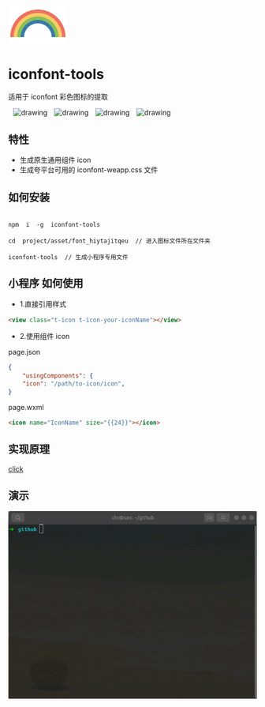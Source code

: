 <img src="docs/rainbow.png" width="120" />

# iconfont-tools

适用于 iconfont 彩色图标的提取

<div>
<img src="https://raw.githubusercontent.com/HuaRongSAO/iconfont-tools/HEAD/docs/iconfont.png" alt="drawing" width="60" style="margin-left: 10px;"/>
<img src="https://raw.githubusercontent.com/HuaRongSAO/iconfont-tools/HEAD/docs/snowflake-skinny.png" alt="drawing" width="60" style="margin-left: 10px;"/>
<img src="https://raw.githubusercontent.com/HuaRongSAO/iconfont-tools/HEAD/docs/temperature-thermometerhot.png" alt="drawing" width="60" style="margin-left: 10px;"/>
<img src="https://raw.githubusercontent.com/HuaRongSAO/iconfont-tools/HEAD/docs/sunrise-skinnywave.png" alt="drawing" width="60" style="margin-left: 10px;display:"/>
</div>

## 特性

- 生成原生通用组件 icon
- 生成夸平台可用的 iconfont-weapp.css 文件

## 如何安装

```shell

npm  i  -g  iconfont-tools

cd  project/asset/font_hiytajitqeu  // 进入图标文件所在文件夹

iconfont-tools  // 生成小程序专用文件

```

## 小程序 如何使用

- 1.直接引用样式

```HTML
<view class="t-icon t-icon-your-iconName"></view>
```

- 2.使用组件 icon

page.json

```json
{
    "usingComponents": {
    "icon": "/path/to-icon/icon",
}
```

page.wxml

```HTML
<icon name="IconName" size="{{24}}"></icon>
```

## 实现原理

[click](./docs/README.md)

## 演示

![img](./docs/cli.gif)
